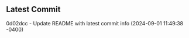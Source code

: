 
## Latest Commit
0d02dcc - Update README with latest commit info (2024-09-01 11:49:38 -0400) <Yunxi-Zhou>
